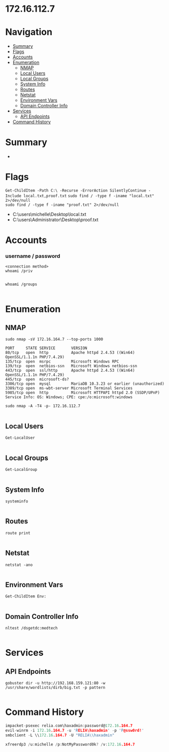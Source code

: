 # 172.16.112.7
# Navigation
- [Summary](#summary)
- [Flags](#flags)
- [Accounts](#accounts)
- [Enumeration](#enumeration)
    - [NMAP](#nmap)
    - [Local Users](#local-users)
    - [Local Groups](#local-groups)
    - [System Info](#system-info)
    - [Routes](#routes)
    - [Netstat](#netstat)
    - [Environment Vars](#environment-vars)
    - [Domain Controller Info](#domain-controller-info)
- [Services](#services)
    - [API Endpoints](#api-endpoints)
- [Command History](#command-history)
# Summary
-
# Flags    
`Get-ChildItem -Path C:\ -Recurse -ErrorAction SilentlyContinue -Include local.txt,proof.txt`
`sudo find / -type f -iname "local.txt" 2>/dev/null`    
`sudo find / -type f -iname "proof.txt" 2>/dev/null`
- C:\users\michelle\Desktop\local.txt
- C:\users\Administrator\Desktop\proof.txt

# Accounts
### username / password
`<connection method>`   
`whoami /priv`
```

```
`whoami /groups`
```

```
# Enumeration
## NMAP
`sudo nmap -sV 172.16.164.7 --top-ports 1000`
```
PORT     STATE SERVICE       VERSION
80/tcp   open  http          Apache httpd 2.4.53 ((Win64) OpenSSL/1.1.1n PHP/7.4.29)
135/tcp  open  msrpc         Microsoft Windows RPC
139/tcp  open  netbios-ssn   Microsoft Windows netbios-ssn
443/tcp  open  ssl/http      Apache httpd 2.4.53 ((Win64) OpenSSL/1.1.1n PHP/7.4.29)
445/tcp  open  microsoft-ds?
3306/tcp open  mysql         MariaDB 10.3.23 or earlier (unauthorized)
3389/tcp open  ms-wbt-server Microsoft Terminal Services
5985/tcp open  http          Microsoft HTTPAPI httpd 2.0 (SSDP/UPnP)
Service Info: OS: Windows; CPE: cpe:/o:microsoft:windows

```
`sudo nmap -A -T4 -p- 172.16.112.7`
```

```
## Local Users
`Get-LocalUser`
```

```
## Local Groups
`Get-LocalGroup`
```

```
## System Info
`systeminfo`
```

```
## Routes
`route print`
```

```
## Netstat
`netstat -ano`
```

```
## Environment Vars
`Get-ChildItem Env:`
```

```
## Domain Controller Info
`nltest /dsgetdc:medtech`
```

```
# Services    
## API Endpoints
`gobuster dir -u http://192.168.159.121:80 -w /usr/share/wordlists/dirb/big.txt -p pattern`
```

```

# Command History
```c
impacket-psexec relia.com\haxadmin:password@172.16.164.7
evil-winrm -i 172.16.164.7 -u 'RELIA\haxadmin' -p 'P@ssw0rd!'
smbclient -L \\172.16.164.7 -U "RELIA\\haxadmin"

xfreerdp3 /u:michelle /p:NotMyPassword0k? /v:172.16.164.7
```
